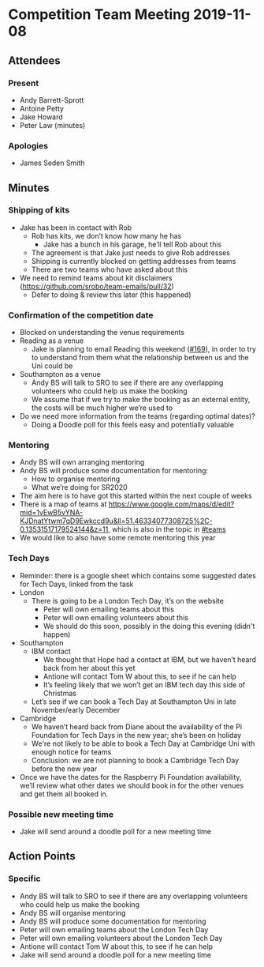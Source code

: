 # Competition Team Meeting 2019-11-08

## Attendees

### Present

- Andy Barrett-Sprott
- Antoine Petty
- Jake Howard
- Peter Law (minutes)

### Apologies

- James Seden Smith

## Minutes

### Shipping of kits

 * Jake has been in contact with Rob
   * Rob has kits, we don’t know how many he has
      * Jake has a bunch in his garage, he’ll tell Rob about this
   * The agreement is that Jake just needs to give Rob addresses
   * Shipping is currently blocked on getting addresses from teams
   * There are two teams who have asked about this
 * We need to remind teams about kit disclaimers (https://github.com/srobo/team-emails/pull/32)
   * Defer to doing & review this later (this happened)

### Confirmation of the competition date
 * Blocked on understanding the venue requirements
 * Reading as a venue
   * Jake is planning to email Reading this weekend
     ([#169](https://github.com/srobo/competition-team-minutes/issues/169)), in
     order to try to understand from them what the relationship between us and
     the Uni could be
 * Southampton as a venue
   * Andy BS will talk to SRO to see if there are any overlapping volunteers who could help us make the booking
   * We assume that if we try to make the booking as an external entity, the costs will be much higher we’re used to
 * Do we need more information from the teams (regarding optimal dates)?
   * Doing a Doodle poll for this feels easy and potentially valuable

### Mentoring
 * Andy BS will own arranging mentoring
 * Andy BS will produce some documentation for mentoring:
   * How to organise mentoring
   * What we’re doing for SR2020
 * The aim here is to have got this started within the next couple of weeks
 * There is a map of teams at
   <https://www.google.com/maps/d/edit?mid=1vEwB5vYNA-KJDnatYtwm7qD9Ewkccd9u&ll=51.46334077308725%2C-0.13531517179524144&z=11>,
   which is also in the topic in [#teams](https://studentrobobics.slack.com/messages/teams)
 * We would like to also have some remote mentoring this year

### Tech Days
 * Reminder: there is a google sheet which contains some suggested dates for Tech Days, linked from the task
 * London
   * There is going to be a London Tech Day, it’s on the website
      * Peter will own emailing teams about this
      * Peter will own emailing volunteers about this
      * We should do this soon, possibly in the doing this evening (didn't happen)
 * Southampton
   * IBM contact
      * We thought that Hope had a contact at IBM, but we haven’t heard back from her about this yet
      * Antione will contact Tom W about this, to see if he can help
      * It’s feeling likely that we won’t get an IBM tech day this side of Christmas
   * Let’s see if we can book a Tech Day at Southampton Uni in late November/early December
 * Cambridge
   * We haven’t heard back from Diane about the availability of the Pi Foundation for Tech Days in the new year; she’s been on holiday
   * We're not likely to be able to book a Tech Day at Cambridge Uni with enough notice for teams
   * Conclusion: we are not planning to book a Cambridge Tech Day before the new year
 * Once we have the dates for the Raspberry Pi Foundation availability, we’ll review what other dates we should book in for the other venues and get them all booked in.

### Possible new meeting time
 * Jake will send around a doodle poll for a new meeting time


## Action Points

### Specific

 * Andy BS will talk to SRO to see if there are any overlapping volunteers who could help us make the booking
 * Andy BS will organise mentoring
 * Andy BS will produce some documentation for mentoring
 * Peter will own emailing teams about the London Tech Day
 * Peter will own emailing volunteers about the London Tech Day
 * Antione will contact Tom W about this, to see if he can help
 * Jake will send around a doodle poll for a new meeting time
